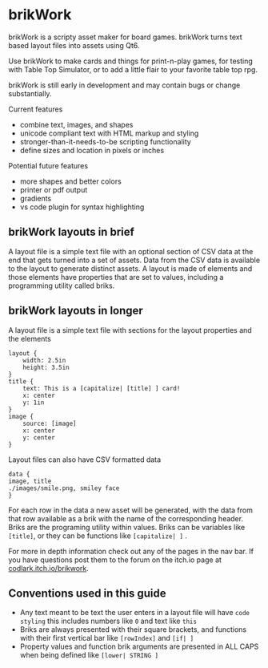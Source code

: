 # brikWork
brikWork is a scripty asset maker for board games. brikWork turns text based layout files into assets using Qt6.

Use brikWork to make cards and things for print-n-play games, for testing with Table Top Simulator, or to add a little flair to your favorite table top rpg.

brikWork is still early in development and may contain bugs or change substantially.


Current features

 * combine text, images, and shapes
 * unicode compliant text with HTML markup and styling
 * stronger-than-it-needs-to-be scripting functionality
 * define sizes and location in pixels or inches

Potential future features

 * more shapes and better colors
 * printer or pdf output
 * gradients
 * vs code plugin for syntax highlighting

## brikWork layouts in brief

A layout file is a simple text file with an optional section of CSV data at the end that gets turned into a set of assets. Data from the CSV data is available to the layout to generate distinct assets. A layout is made of elements and those elements have properties that are set to values, including a programming utility called briks.

## brikWork layouts in longer

A layout file is a simple text file with sections for the layout properties and the elements
```none
layout {
    width: 2.5in
    height: 3.5in
}
title {
    text: This is a [capitalize| [title] ] card!
    x: center
    y: 1in
}
image {
    source: [image]
    x: center
    y: center
}
```
Layout files can also have CSV formatted data
```
data {
image, title
./images/smile.png, smiley face
}
```
For each row in the data a new asset will be generated, with the data from that row available as a brik with the name of the corresponding header.
Briks are the programing utility within values. Briks can be variables like `[title]`, or they can be functions like `[capitalize| ]` .

For more in depth information check out any of the pages in the nav bar. If you have questions post them to the forum on the itch.io page at [codlark.itch.io/brikwork](codlark.itch.io/brikwork).


## Conventions used in this guide

* Any text meant to be text the user enters in a layout file will have `code styling` this includes numbers like `0` and text like `this`
* Briks are always presented with their square brackets, and functions with their first vertical bar like `[rowIndex]` and `[if| ]`
* Property values and function brik arguments are presented in ALL CAPS when being defined like `[lower| STRING ]`

